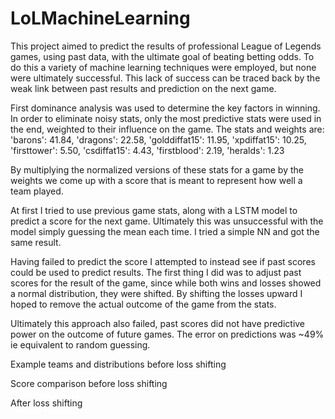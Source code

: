 # LoLMachineLearning
This project aimed to predict the results of professional League of Legends games, using past data, with the ultimate goal of beating betting odds. To do this a variety of machine learning techniques were employed, but none were ultimately successful. This lack of success can be traced back by the weak link between past results and prediction on the next game. 

First dominance analysis was used to determine the key factors in winning. In order to eliminate noisy stats, only the most predictive stats were used in the end, weighted to their influence on the game. The stats and weights are:
'barons': 41.84,
'dragons': 22.58,
'golddiffat15': 11.95,
'xpdiffat15': 10.25,
'firsttower': 5.50,
'csdiffat15': 4.43,
'firstblood': 2.19,
'heralds': 1.23


By multiplying the normalized versions of these stats for a game by the weights we come up with a score that is meant to represent how well a team played. 

At first I tried to use previous game stats, along with a LSTM model to predict a score for the next game. Ultimately this was unsuccessful with the model simply guessing the mean each time. I tried a simple NN and got the same result.

Having failed to predict the score I attempted to instead see if past scores could be used to predict results. The first thing I did was to adjust past scores for the result of the game, since while both wins and losses showed a normal distribution, they were shifted. By shifting the losses upward I hoped to remove the actual outcome of the game from the stats. 

Ultimately this approach also failed, past scores did not have predictive power on the outcome of future games. The error on predictions was ~49% ie equivalent to random guessing.

Example teams and distributions before loss shifting

Score comparison before loss shifting

After loss shifting



